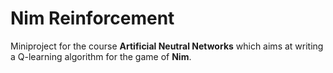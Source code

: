# Nim Reinforcement

Miniproject for the course **Artificial Neutral Networks** which aims at writing a Q-learning algorithm for the game of **Nim**.
